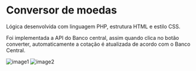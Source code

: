 <h1>Conversor de moedas</h1>
<p>Lógica desenvolvida com linguagem PHP, estrutura HTML e estilo CSS.</p>
<p>Foi implementada a API do Banco central, assim quando clica no botão converter, automaticamente a cotação é atualizada de acordo com o Banco Central.</p>

![image1](https://github.com/witorlinhares/conversor-de-moedas/assets/154279407/ea93240b-9316-4904-a5bd-eb795dd41703)
![image2](https://github.com/witorlinhares/conversor-de-moedas/assets/154279407/9a9e0b6f-4ca7-402c-a814-dd11ca94a95b)
